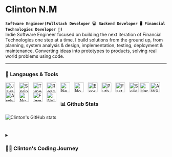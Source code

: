 # Clinton N.M
**`Software Engineer(Fullstack Developer 💻 Backend Developer 🖥 Financial Technologies Developer 🏦)`** <br>
Indie Software Engineer focused on building the next iteration of Financial Technologies one step at a time. I build solutions from the ground up, from planning, system analysis & design, implementation, testing, deployment & maintenance. Converting ideas into prototypes to products, solving real world problems using code.  
<line>
****************************************************************************************************************************************************************************************
### 🧰 Langauges & Tools
<img align="left" alt="Java" width="30px" style="padding-right:10px;" src="https://cdn.jsdelivr.net/gh/devicons/devicon/icons/java/java-original.svg"/>
<img align="left" alt="Spring" width="30px" style="padding-right:10px;" src="https://cdn.jsdelivr.net/gh/devicons/devicon/icons/spring/spring-original.svg" />
<img align="left" alt="TypeScript" width="30px" style="padding-right:10px;" src="https://cdn.jsdelivr.net/gh/devicons/devicon/icons/typescript/typescript-plain.svg" />
<img align="left" alt="React" width="30px" style="padding-right:10px;" src="https://cdn.jsdelivr.net/gh/devicons/devicon/icons/react/react-original.svg" />
<img align="left" alt="NextJs" width="30px" style="padding-right:10px;" src="https://cdn.jsdelivr.net/gh/devicons/devicon@latest/icons/nextjs/nextjs-original.svg" />          
<img align="left" alt="NodeJS" width="30px" style="padding-right:10px;" src="https://cdn.jsdelivr.net/gh/devicons/devicon/icons/nodejs/nodejs-original.svg" />
<img align="left" alt="Express" width="30px" style="padding-right:10px;" src="https://cdn.jsdelivr.net/gh/devicons/devicon@latest/icons/express/express-original.svg" />          
<img align="left" alt="Python" width="30px" style="padding-right:10px;" src="https://cdn.jsdelivr.net/gh/devicons/devicon/icons/python/python-plain.svg" />
<img align="left" alt="FastApi" width="30px" style="padding-right:10px;" src="https://cdn.jsdelivr.net/gh/devicons/devicon@latest/icons/fastapi/fastapi-original.svg" />
<img align="left" alt="Solidity" width="30px" stype="padding-right:10px;" src="https://cdn.jsdelivr.net/gh/devicons/devicon@latest/icons/solidity/solidity-original.svg" />  
<img align="left" alt="Hardhat" width="30px" stype="padding-right:10px;" src="https://cdn.jsdelivr.net/gh/devicons/devicon@latest/icons/hardhat/hardhat-original.svg" />
<img align="left" alt="AWS" width="30px" style="padding-right:10px;" src="https://cdn.jsdelivr.net/gh/devicons/devicon@latest/icons/amazonwebservices/amazonwebservices-original-wordmark.svg" />
<img align="left" alt="ArchLinux" width="30px" style="padding-right:10px;" src="https://cdn.jsdelivr.net/gh/devicons/devicon@latest/icons/archlinux/archlinux-original.svg" />
<img align="left" alt="Neovim" width="30px" style="padding-right:10px;" src="https://cdn.jsdelivr.net/gh/devicons/devicon@latest/icons/neovim/neovim-original.svg" />
 <img align="left" alt="Figma" width="30px" style="padding-right:10px;" src="https://cdn.jsdelivr.net/gh/devicons/devicon@latest/icons/figma/figma-original.svg" />
<img align="left" alt="Notion" width="30px" style="padding-right:10px;" src="https://cdn.jsdelivr.net/gh/devicons/devicon@latest/icons/notion/notion-original.svg" />
<br />
  
#
  
### 📊 Github Stats

![Clinton's GitHub stats](https://github-readme-stats.vercel.app/api?username=clint911&show_icons=true&theme=tokyonight)

#
<details> 
  <summary><h3>👨‍💻 Clinton's Coding Journey</h3></summary>
My programming journey began in early 2020, sparked by my fascination with Linux after reading The Hacker's Handbook. Later that year, I discovered C in my Intro to Programming class and explored C++ in 2021(while distro-hopping). While I appreciated the depth of these languages, I was drawn to Python's simplicity and spent much of my time scripting. In late 2021, I encountered Java in an advanced programming class, where its structured approach offered a reliable and consistent framework for problem-solving, resonating deeply with my values.<br />
This pivotal moment ignited my passion for web development. In 2022, I grasped the fundamentals of frontend development with HTML, CSS, and JavaScript, progressing to React and TypeScript, and eventually diving into Node.js and Express. A blockchain development externship further reinforced my skills in these areas, while also introducing me to blockchain technology through Solidity and Hardhat.<br />
Throughout 2023, I honed my abilities through side projects and participation in national hackathons, earning both prizes and recognition for my exceptional work. In 2024, I refined my skills during a computer science internship that exposed me to DevOps practices while continuing with part-time freelance work.<br />
My dedication to the craft continues to grow, fueled by a relentless passion for Fintech & Software Engineering. I am commited to harnessing technology to create innovative solutions that enhance user experiences and drive positive change in the financial sector. My ambition is to continue evolving my skills and contribute to transformative projects that will utlimately shape the future of technology & digital economies. 
</details>
  

